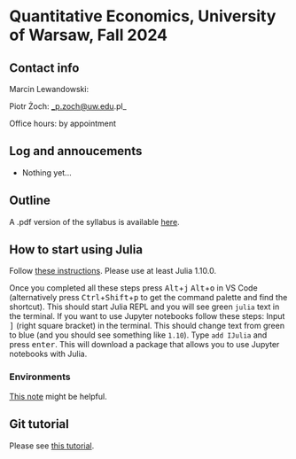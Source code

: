 # Quantitative Economics, University of Warsaw, Fall 2024 
## Contact info
Marcin Lewandowski: 

Piotr Żoch: _p.zoch@uw.edu.pl_

Office hours: by appointment

## Log and annoucements 

+ Nothing yet...

## Outline 
A .pdf version of the syllabus is available [here](https://github.com/pzoch/QEcon2024/blob/main/syllabus_quant_website.pdf).



## How to start using Julia
Follow [these instructions](https://code.visualstudio.com/docs/languages/julia). Please use at least Julia 1.10.0.

Once you completed all these steps press <kbd>Alt</kbd>+<kbd>j</kbd> <kbd>Alt</kbd>+<kbd>o</kbd> in VS Code (alternatively press <kbd>Ctrl</kbd>+<kbd>Shift</kbd>+<kbd>p</kbd> to get the command palette and find the shortcut). This should start Julia REPL and you will see green `julia` text in the terminal. If you want to use Jupyter notebooks follow these steps: Input <kbd>]</kbd> (right square bracket) in the terminal. This should change text from green to blue (and you should see something like `1.10`). Type `add IJulia` and press <kbd>enter</kbd>. This will download a package that allows you to use Jupyter notebooks with Julia.

### Environments
[This note](https://jkrumbiegel.com/pages/2022-08-26-pkg-introduction/) might be helpful.

## Git tutorial 
Please see [this tutorial](https://swcarpentry.github.io/git-novice/).   
